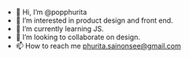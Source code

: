 - 👋 Hi, I’m @popphurita
- 👀 I’m interested in product design and front end.
- 🌱 I’m currently learning JS.
- 💞️ I’m looking to collaborate on design. 
- 📫 How to reach me phurita.sainonsee@gmail.com

<!---
popphurita/popphurita is a ✨ special ✨ repository because its `README.md` (this file) appears on your GitHub profile.
You can click the Preview link to take a look at your changes.
--->
